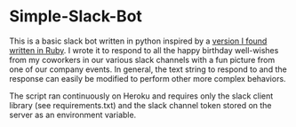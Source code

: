 # Simple-Slack-Bot
This is a basic slack bot written in python inspired by a [version I found written in Ruby](https://github.com/kciter/simple-slack-bot). I wrote it to respond to all the happy birthday well-wishes from my coworkers in our various slack channels with a fun picture from one of our company events. In general, the text string to respond to and the response can easily be modified to perform other more complex behaviors.

The script ran continuously on Heroku and requires only the slack client library (see requirements.txt) and the slack channel token stored on the server as an environment variable.

